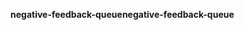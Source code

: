 <span data-ttu-id="3ae6c-101">**negative-feedback-queue**</span><span class="sxs-lookup"><span data-stu-id="3ae6c-101">**negative-feedback-queue**</span></span>